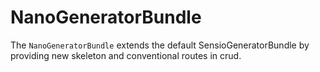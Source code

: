 NanoGeneratorBundle
===================

The `NanoGeneratorBundle` extends the default SensioGeneratorBundle
by providing new skeleton and conventional routes in crud.